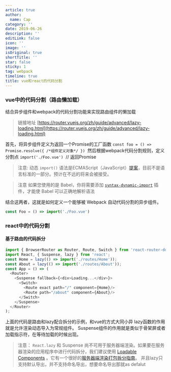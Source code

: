 ```yaml
---
article: true
author:
  name: Cap
category: ''
date: 2019-06-26
description: ''
editLink: false
icon: ''
image: ''
isOriginal: true
shortTitle: ''
star: false
sticky: 1
tag: webpack
timeline: true
title: vue和react的代码分割
---
```





  ### vue中的代码分割（路由懒加载）
结合异步组件和webpack的代码分割功能来实现路由组件的懒加载
> 链接地址 [https://router.vuejs.org/zh/guide/advanced/lazy-loading.html](https://router.vuejs.org/zh/guide/advanced/lazy-loading.html)

首先，将异步组件定义为返回一个Promise的工厂函数
`const foo = () => Promise.resolve({ /*组件定义对象*/ })` 
然后根据webpack代码分割规则，定义分割点
`import('./Foo.vue')`  // 返回Promise

> 注意:
> 动态 `import()` 语法是ECMAScript（JavaScript）[提案](https://github.com/tc39/proposal-dynamic-import)，目前不是语言标准的一部分。预计在不远的将来会被接受。



> 注意
> 如果您使用的是 Babel，你将需要添加 [`syntax-dynamic-import`](https://babeljs.io/docs/plugins/syntax-dynamic-import/) 插件，才能使 Babel 可以正确地解析语法


结合这两者，这就是如何定义一个能够被 Webpack 自动代码分割的异步组件。
```javascript
const Foo = () => import('./Foo.vue')
```

### react中的代码分割
#### 基于路由的代码拆分
```javascript
import { BrowserRouter as Router, Route, Switch } from 'react-router-dom';
import React, { Suspense, lazy } from 'react';
const Home = lazy(() => import('./routes/Home'));
const About = lazy(() => import('./routes/About'));
const App = () => (
  <Router>
    <Suspense fallback={<div>Loading...</div>}>
      <Switch>
        <Route exact path="/" component={Home}/>
        <Route path="/about" component={About}/>
      </Switch>
    </Suspense>
  </Router>
);
```
上面的代码是路由和lazy配合拆分的示例，和vue的方式大同小异
lazy函数的作用就是允许渲染动态导入为常规组件。
Suspense组件的作用就是类似于骨架屏或者加载指示符，在等待加载的时候出现。

> 注意：
> `React.lazy` 和 Suspense 尚不可用于服务器端渲染。如果要在服务器渲染的应用程序中进行代码拆分，我们建议使用 [Loadable Components](https://github.com/smooth-code/loadable-components) 。它有一个很好的[服务器端渲染打包拆分指南](https://github.com/smooth-code/loadable-components/blob/master/packages/server/README.md)。
> 并且lazy只支持默认导出，并不支持命名导出，想要命名导出那就as defalut

